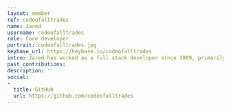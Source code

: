 ```yaml
---
layout: member
ref: codeofalltrades
name: Jared
username: codeofalltrades
role: Core developer
portrait: codeofalltrades.jpg
keybase_url: https://keybase.io/codeofalltrades
intro: Jared has worked as a full stack developer since 2009, primarily working on websites, web services, and Windows services. Recently he felt compelled to investigate the open-source world, getting involved in blockchain and cryptocurrency. Jared prides himself on his ability to translate complex development processes into that which is easily understood. He also enjoys mentoring new developers, watching them grow and thrive as a result. Jared lives by his motto: If you can dream it, I can build it applying that attitude to his work on Veil.
past_contributions: 
description: ''
social:
- 
  title: GitHub
  url: https://github.com/codeofalltrades
---
```


